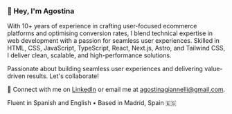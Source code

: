 ### 👋 Hey, I'm Agostina

With 10+ years of experience in crafting user-focused ecommerce platforms and optimising conversion rates, I blend technical expertise in web development with a passion for seamless user experiences. Skilled in HTML, CSS, JavaScript, TypeScript, React, Next.js, Astro, and Tailwind CSS, I deliver clean, scalable, and high-performance solutions.

Passionate about building seamless user experiences and delivering value-driven results. Let's collaborate!

📌 Connect with me on [LinkedIn](https://www.linkedin.com/in/agostinagiannelli/) or email me at [agostinagiannelli@gmail.com](mailto:agostinagiannelli@gmail.com).

Fluent in Spanish and English • Based in Madrid, Spain 🇪🇸